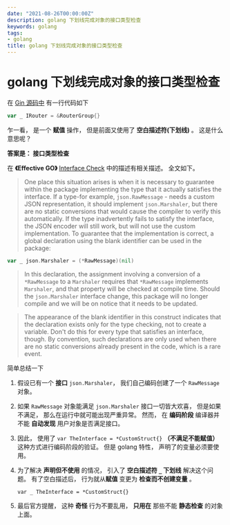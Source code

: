 ```yaml
---
date: "2021-08-26T00:00:00Z"
description: golang 下划线完成对象的接口类型检查
keywords: golang
tags:
- golang
title: golang 下划线完成对象的接口类型检查
---
```


# golang 下划线完成对象的接口类型检查



在 [Gin 源码中](https://github.com/gin-gonic/gin/blob/4e7584175d7f2b4245249e769110fd1df0d779db/routergroup.go#L53)  有一行代码如下

```go
var _ IRouter = &RouterGroup{}
```

乍一看， 是一个 **赋值** 操作， 但是前面又使用了 **空白描述符(下划线)** 。 这是什么意思呢？

**答案是： 接口类型检查**



在 **《Effective GO》** [Interface Check](https://golang.org/doc/effective_go#blank_implements) 中的描述有相关描述。 全文如下。 



> One place this situation arises is when it is necessary to guarantee within the package implementing the type that it actually satisfies the interface. If a type-for example, `json.RawMessage`  - needs a custom JSON representation, it should implement `json.Marshaler`, but there are no static conversions that would cause the compiler to verify this automatically. If the type inadvertently fails to satisfy the interface, the JSON encoder will still work, but will not use the custom implementation. To guarantee that the implementation is correct, a global declaration using the blank identifier can be used in the package:

```go
var _ json.Marshaler = (*RawMessage)(nil)
```

>  In this declaration, the assignment involving a conversion of a `*RawMessage` to a `Marshaler` requires that `*RawMessage` implements `Marshaler`, and that property will be checked at compile time. Should the `json.Marshaler` interface change, this package will no longer compile and we will be on notice that it needs to be updated.

> The appearance of the blank identifier in this construct indicates that the declaration exists only for the type checking, not to create a variable. Don't do this for every type that satisfies an interface, though. By convention, such declarations are only used when there are no static conversions already present in the code, which is a rare event.



简单总结一下

1. 假设已有一个 **接口** `json.Marshaler`， 我们自己编码创建了一个 `RawMessage` 对象。

2. 如果 `RawMessage` 对象能满足 `json.Marshaler` 接口一切皆大欢喜， 但是如果不满足， 那么在运行中就可能出现严重异常。 然而， 在 **编码阶段**  编译器并不能 **自动发现**  用户对象是否满足接口。

3. 因此， 使用了 `var TheInterface = *CustomStruct{}`  **（不满足不能赋值）** 这种方式进行编码阶段的验证。  但是 golang 特性， 声明了的变量必须要使用。

4. 为了解决 **声明但不使用** 的情况， 引入了 **空白描述符 `_` 下划线** 解决这个问题。 有了空白描述后， 行为就从**赋值** 变更为 **检查而不创建变量** 。 

   `var _ TheInterface = *CustomStruct{}` 

5. 最后官方提醒， 这种 **奇怪** 行为不要乱用， **只用在** 那些不能 **静态检查** 的对象上面。

